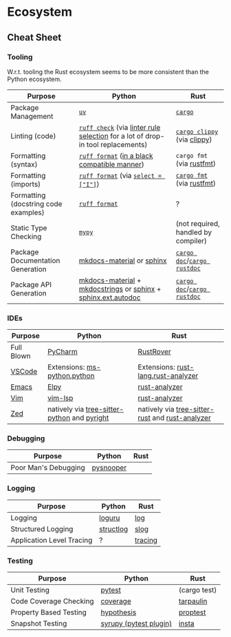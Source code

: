 # Ecosystem

## Cheat Sheet

### Tooling

W.r.t. tooling the Rust ecosystem seems to be more consistent than the Python ecosystem.

| Purpose | Python | Rust |
| ------- | ------ | ---- |
| Package Management | [`uv`](https://github.com/astral-sh/uv) | [`cargo`](https://github.com/rust-lang/cargo) |
| Linting (code) | [`ruff check`](https://docs.astral.sh/ruff/linter/#ruff-check) (via [linter rule selection](https://docs.astral.sh/ruff/linter/) for a lot of drop-in tool replacements) | [`cargo clippy`](https://doc.rust-lang.org/clippy/usage.html#cargo-subcommand) (via [clippy](https://github.com/rust-lang/rust-clippy)) |
| Formatting (syntax) | [`ruff format`](https://docs.astral.sh/ruff/formatter/) ([in a black compatible manner](https://docs.astral.sh/ruff/formatter/#black-compatibility)) | `cargo fmt` (via [rustfmt](https://github.com/rust-lang/rustfmt)) |
| Formatting (imports) | [`ruff format`](https://github.com/astral-sh/ruff) (via [`select = ["I"]`](https://docs.astral.sh/ruff/rules/#isort-i)) | [`cargo fmt`](https://github.com/rust-lang/rustfmt) (via [rustfmt](https://github.com/rust-lang/rustfmt)) |
| Formatting (docstring code examples) | [`ruff format`](https://docs.astral.sh/ruff/formatter/#docstring-formatting) | ? |
| Static Type Checking | [`mypy`](https://github.com/python/mypy) | (not required, handled by compiler) |
| Package Documentation Generation | [mkdocs-material](https://squidfunk.github.io/mkdocs-material/) or [sphinx](https://www.sphinx-doc.org/) | [`cargo doc`](https://doc.rust-lang.org/cargo/commands/cargo-doc.html)/[`cargo rustdoc`](https://doc.rust-lang.org/cargo/commands/cargo-rustdoc.html) |
| Package API Generation | [mkdocs-material](https://squidfunk.github.io/mkdocs-material/) + [mkdocstrings](https://mkdocstrings.github.io/) or [sphinx](https://www.sphinx-doc.org/) + [sphinx.ext.autodoc](https://www.sphinx-doc.org/en/master/usage/extensions/autodoc.html) | [`cargo doc`](https://doc.rust-lang.org/cargo/commands/cargo-doc.html)/[`cargo rustdoc`](https://doc.rust-lang.org/cargo/commands/cargo-rustdoc.html) |

### IDEs

| Purpose | Python | Rust |
| ------- | ------ | ---- |
| Full Blown | [PyCharm](https://www.jetbrains.com/pycharm/) | [RustRover](https://www.jetbrains.com/rust/) |
| [VSCode](https://github.com/microsoft/vscode) | Extensions: [ms-python.python](https://marketplace.visualstudio.com/items?itemName=ms-python.python) | Extensions: [rust-lang.rust-analyzer](https://marketplace.visualstudio.com/items?itemName=rust-lang.rust-analyzer) |
| [Emacs](https://www.gnu.org/software/emacs/) | [Elpy](https://github.com/jorgenschaefer/elpy) | [rust-analyzer](https://rust-analyzer.github.io/manual.html#emacs) |
| [Vim](https://www.vim.org/) | [vim-lsp](https://github.com/prabirshrestha/vim-lsp) | [rust-analyzer](https://rust-analyzer.github.io/manual.html#vimneovim) |
| [Zed](https://zed.dev/) | natively via [tree-sitter-python](https://github.com/tree-sitter/tree-sitter-python) and [pyright](https://github.com/microsoft/pyright) | natively via [tree-sitter-rust](https://github.com/tree-sitter/tree-sitter-rust) and [rust-analyzer](https://rust-analyzer.github.io/manual.html#zed) |

### Debugging

| Purpose | Python | Rust |
| ------- | ------ | ---- |
| Poor Man's Debugging | [pysnooper](https://github.com/cool-RR/PySnooper) |  |

### Logging

| Purpose | Python | Rust |
| ------- | ------ | ---- |
| Logging | [loguru](https://github.com/Delgan/loguru) | [log](https://github.com/rust-lang/log) |
| Structured Logging | [structlog](https://github.com/hynek/structlog) | [slog](https://github.com/slog-rs/slog) |
| Application Level Tracing | ? | [tracing](https://github.com/tokio-rs/tracing) |

### Testing

| Purpose | Python | Rust |
| ------- | ------ | ---- |
| Unit Testing | [pytest](https://github.com/pytest-dev/pytest) | (cargo test) |
| Code Coverage Checking | [coverage](https://github.com/nedbat/coveragepy) | [tarpaulin](https://github.com/xd009642/tarpaulin) |
| Property Based Testing | [hypothesis](https://github.com/HypothesisWorks/hypothesis) | [proptest](https://github.com/proptest-rs/proptest) |
| Snapshot Testing | [syrupy (pytest plugin)](https://github.com/syrupy-project/syrupy) |[insta](https://github.com/mitsuhiko/insta) |